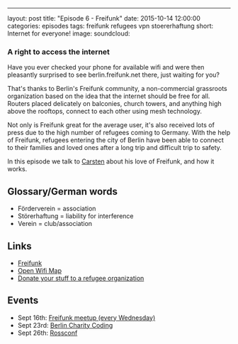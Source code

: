 ---
layout: post
title:  "Episode 6 - Freifunk"
date:   2015-10-14 12:00:00
categories: episodes
tags: freifunk refugees vpn stoererhaftung 
short: Internet for everyone!
image: 
soundcloud: 

### A right to access the internet

Have you ever checked your phone for available wifi and were then pleasantly surprised to see berlin.freifunk.net there, just waiting for you?

That's thanks to Berlin's Freifunk community, a non-commercial grassroots organization based on the idea that the internet should be free for all. Routers placed delicately on balconies, church towers, and anything high above the rooftops, connect to each other using mesh technology.

Not only is Freifunk great for the average user, it's also received lots of press due to the high number of refugees coming to Germany. With the help of Freifunk, refugees entering the city of Berlin have been able to connect to their families and loved ones after a long trip and difficult trip to safety. 

In this episode we talk to [Carsten](https://twitter.com/carpgezwitscher) about his love of Freifunk, and how it works. 

## Glossary/German words
* Förderverein = association
* Störerhaftung = liability for interference
* Verein = club/association

## Links
* [Freifunk](http://berlin.freifunk.net)
* [Open Wifi Map](http://berlin.freifunk.net/network/map/)
* [Donate your stuff to a refugee organization](http://fluechtlingshilfe.berlin/)

## Events
* Sept 16th: [Freifunk meetup (every Wednesday)](https://www.c-base.org/cal/month.php)
* Sept 23rd: [Berlin Charity Coding](http://www.meetup.com/de/Berlin-Charity-Coding/members/)
* Sept 26th: [Rossconf](http://www.rossconf.io/event/berlin/)
